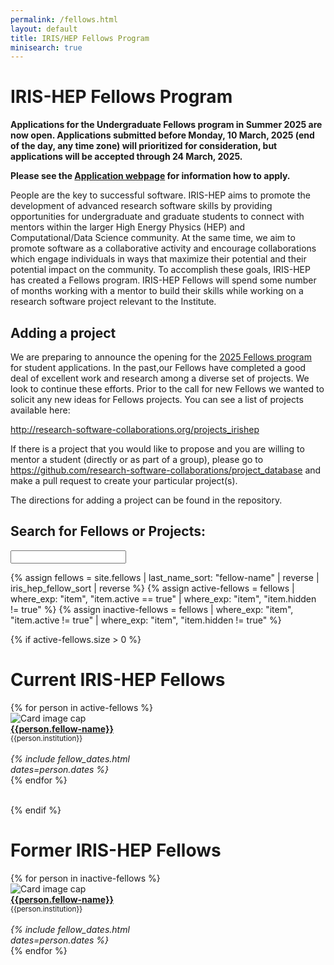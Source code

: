 ```yaml
---
permalink: /fellows.html
layout: default
title: IRIS/HEP Fellows Program
minisearch: true
---
```


# IRIS-HEP Fellows Program

**Applications for the Undergraduate Fellows program in Summer 2025 are now open. Applications submitted before Monday, 10 March, 2025 (end of the day, any time zone) will prioritized for consideration, but applications will be accepted through 24 March, 2025.**

**Please see the [Application webpage](/fellows-applications.html) for information how to apply.**

<!---
Fellow selections for 2024 have been completed. Please check back in early 2025 for information on how to apply to be an IRIS-HEP Fellow in summer, 2025.
-->

People are the key to successful software. IRIS-HEP aims to promote the development of advanced research software skills by providing opportunities for undergraduate and graduate students to connect with mentors within the larger High Energy Physics (HEP) and Computational/Data Science community. At the same time, we aim to promote software as a collaborative activity and encourage collaborations which engage individuals in ways that maximize their potential and their potential impact on the community.
To accomplish these goals, IRIS-HEP has created a Fellows program. IRIS-HEP Fellows will spend some number of months working with a mentor to build their skills while working on a research software project relevant to the Institute.

## Adding a project

We are preparing to announce the opening for the [2025 Fellows program](/fellows.html) for student applications.  In the past,our Fellows have completed a good deal of excellent work and research among a diverse set of projects.  We look to continue these efforts.  Prior to the call for new Fellows we wanted to solicit any new ideas for Fellows projects.  You can see a list of projects available here:

<http://research-software-collaborations.org/projects_irishep>

 If there is a project that you would like to propose and you are willing to mentor a student (directly or as part of a group), please go to <https://github.com/research-software-collaborations/project_database> and make a pull request to create your particular project(s).

 The directions for adding a project can be found in the repository.

## Search for Fellows or Projects:
<!-- <label for="site-search">Search for Fellows or Projects:</label> -->
<input type="search" id="site-search" name="q" />

{% assign fellows = site.fellows | last_name_sort: "fellow-name"
                                 | reverse
                                 | iris_hep_fellow_sort
                                 | reverse %}
{% assign active-fellows = fellows   | where_exp: "item", "item.active == true" | where_exp: "item", "item.hidden != true" %}
{% assign inactive-fellows = fellows | where_exp: "item", "item.active != true" | where_exp: "item", "item.hidden != true" %}

{% if active-fellows.size > 0 %}
# Current IRIS-HEP Fellows

<div class="container-fluid">
  <div class="row">
    {% for person in active-fellows %}
      <div class="card" style="width: 12rem;">
         <img class="card-img-top" src="{{person.photo}}" alt="Card image cap">
         <div class="card-body d-flex flex-column">
           <div class="card-text">
              <b><a href="{{person.url}}">{{person.fellow-name}}</a></b><br>
              <small>{{person.institution}}</small><br><br>
           </div>
           <div class="card-text mt-auto"><i>
             {% include fellow_dates.html dates=person.dates %}
           </i><br></div>
         </div>
      </div>
    {% endfor %}
  </div>
  <br>
</div>

{% endif %}

# Former IRIS-HEP Fellows
<div class="container-fluid">
  <div class="row">
    {% for person in inactive-fellows %}
       <div class="card" style="width: 12rem;">
          <img class="card-img-top" src="{{person.photo}}" alt="Card image cap">
          <div class="card-body d-flex flex-column">
            <div class="card-text">
               <b><a href="{{person.url}}">{{person.fellow-name}}</a></b><br>
               <small>{{person.institution}}</small><br><br>
            </div>
            <div class="card-text mt-auto"><i>
            {% include fellow_dates.html dates=person.dates %}
            </i><br></div>
          </div>
       </div>
    {% endfor %}
  </div>
  <br>
</div>
